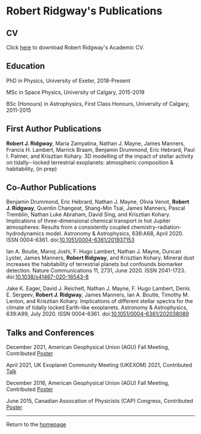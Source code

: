 # Robert Ridgway's Publications

## CV

Click [here](https://RobertRidgway.github.io/CV/robert_ridgway_cv.pdf) to download Robert Ridgway's Academic CV.

## Education

PhD in Physics, University of Exeter, 2018-Present

MSc in Space Physics, University of Calgary, 2015-2018 

BSc (Honours) in Astrophysics, First Class Honours, University of Calgary, 2011-2015

## First Author Publications

**Robert J. Ridgway**, Maria Zamyatina, Nathan J. Mayne, James Manners, Francis H. Lambert, Marrick Braam, Benjamin Drummond, Eric Hebrard, Paul I. Palmer, and Krisztian Kohary.
3D modelling of the impact of stellar activity on tidally--locked terrestrial exoplanets: atmospheric composition & habitability, (in prep)

## Co-Author Publications

Benjamin Drummond, Eric Hebrard, Nathan J. Mayne, Olivia Venot, **Robert J. Ridgway**, Quentin Changeat, Shang-Min Tsai, James Manners, Pascal Tremblin, Nathan Luke Abraham, David Sing, and Krisztian Kohary. 
Implications of three-dimensional chemical transport in hot Jupiter atmospheres: Results from a consistently coupled chemistry-radiation-hydrodynamics model. Astronomy & Astrophysics, 
636:A68, April 2020. ISSN 0004-6361. doi:[10.1051/0004-6361/201937153](https://doi.org/10.1051/0004-6361/201937153)

Ian A. Boutle, Manoj Joshi, F. Hugo Lambert, Nathan J. Mayne, Duncan Lyster, James Manners, **Robert Ridgway**, and Krisztian Kohary. 
Mineral dust increases the habitability of terrestrial planets but confounds biomarker detection. Nature Communications 11,
2731, June 2020. ISSN 2041-1723. doi:[10.1038/s41467-020-16543-8](https://doi.org/10.1038/s41467-020-16543-8)

Jake K. Eager, David J. Reichelt, Nathan J. Mayne, F. Hugo Lambert, Denis E. Sergeev, **Robert J. Ridgway**, James Manners, Ian A. Boutle, Timothy M. Lenton, and Krisztian Kohary. Implications of different stellar spectra for the climate of tidally locked Earth-like exoplanets. Astronomy & Astrophysics,
639:A99, July 2020. ISSN 0004-6361. doi:[10.1051/0004-6361/202038089](https://doi.org/10.1051/0004-6361/202038089)




## Talks and Conferences

December 2021, American Geophysical Union (AGU) Fall Meeting, Contributed [Poster](./Posters/2021/AGU_Poster_2021_Ridgway.pdf)

April 2021, UK Exoplanet Community Meeting (UKEXOM) 2021, Contributed [Talk](https://exoplanet-talks.org/talk/334)

December 2016, American Geophysical Union (AGU) Fall Meeting, Contributed [Poster](./Posters/2016/AGU_Poster_Ridgway.pdf)

June 2015, Canadian Assocation of Physicists (CAP) Congress, Contributed [Poster](./Posters/2015/CAP_Poster_Ridgway.pdf)



---

Return to the [homepage](index.md)
